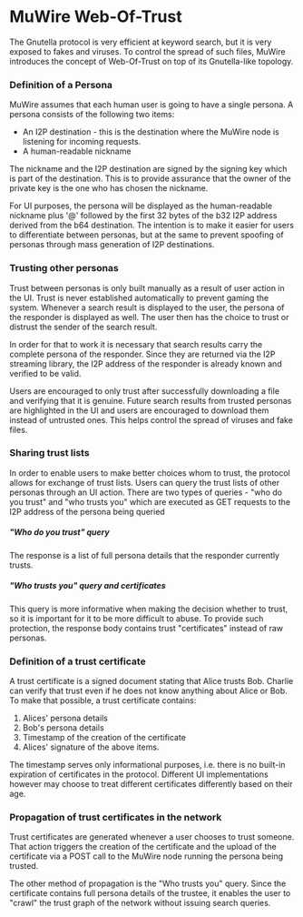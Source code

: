 # MuWire Web-Of-Trust

The Gnutella protocol is very efficient at keyword search, but it is very exposed to fakes and viruses.  To control the spread of such files, MuWire introduces the concept of Web-Of-Trust on top of its Gnutella-like topology.

### Definition of a Persona

MuWire assumes that each human user is going to have a single persona.  A persona consists of the following two items:
* An I2P destination - this is the destination where the MuWire node is listening for incoming requests.
* A human-readable nickname 

The nickname and the I2P destination are signed by the signing key which is part of the destination.  This is to provide assurance that the owner of the private key is the one who has chosen the nickname.

For UI purposes, the persona will be displayed as the human-readable nickname plus '@' followed by the first 32 bytes of the b32 I2P address derived from the b64 destination.  The intention is to make it easier for users to differentiate between personas, but at the same to prevent spoofing of personas through mass generation of I2P destinations.

### Trusting other personas

Trust between personas is only built manually as a result of user action in the UI.  Trust is never established automatically to prevent gaming the system.  Whenever a search result is displayed to the user, the persona of the responder is displayed as well.  The user then has the choice to trust or distrust the sender of the search result.

In order for that to work it is necessary that search results carry the complete persona of the responder.  Since they are returned via the I2P streaming library, the I2P address of the responder is already known and verified to be valid.

Users are encouraged to only trust after successfully downloading a file and verifying that it is genuine.  Future search results from trusted personas are highlighted in the UI and users are encouraged to download them instead of untrusted ones.  This helps control the spread of viruses and fake files.

### Sharing trust lists

In order to enable users to make better choices whom to trust, the protocol allows for exchange of trust lists.  Users can query the trust lists of other personas through an UI action.  There are two types of queries - "who do you trust" and "who trusts you" which are executed as GET requests to the I2P address of the persona being queried

##### "Who do you trust" query

The response is a list of full persona details that the responder currently trusts.

##### "Who trusts you" query and certificates

This query is more informative when making the decision whether to trust, so it is important for it to be more difficult to abuse.  To provide such protection, the response body contains trust "certificates" instead of raw personas.

### Definition of a trust certificate

A trust certificate is a signed document stating that Alice trusts Bob.  Charlie can verify that trust even if he does not know anything about Alice or Bob.  To make that possible, a trust certificate contains:
1. Alices' persona details
2. Bob's persona details
3. Timestamp of the creation of the certificate
3. Alices' signature of the above items.

The timestamp serves only informational purposes, i.e. there is no built-in expiration of certificates in the protocol.  Different UI implementations however may choose to treat different certificates differently based on their age.

### Propagation of trust certificates in the network

Trust certificates are generated whenever a user chooses to trust someone.  That action triggers the creation of the certificate and the upload of the certificate via a POST call to the MuWire node running the persona being trusted.

The other method of propagation is the "Who trusts you" query.  Since the certificate contains full persona details of the trustee, it enables the user to "crawl" the trust graph of the network without issuing search queries.
